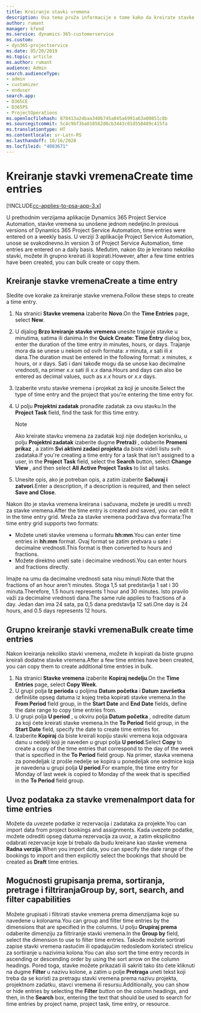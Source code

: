 ```yaml
---
title: Kreiranje stavki vremena
description: Ova tema pruža informacije o tome kako da kreirate stavke vremena.
author: rumant
manager: kfend
ms.service: dynamics-365-customerservice
ms.custom:
- dyn365-projectservice
ms.date: 05/20/2019
ms.topic: article
ms.author: rumant
audience: Admin
search.audienceType:
- admin
- customizer
- enduser
search.app:
- D365CE
- D365PS
- ProjectOperations
ms.openlocfilehash: 878413a24baa340b745a045a6991a63a00851c8b
ms.sourcegitcommit: 5c4c9bf3ba018562d6cb3443c01d550489c415fa
ms.translationtype: HT
ms.contentlocale: sr-Latn-RS
ms.lasthandoff: 10/16/2020
ms.locfileid: "4083671"
---
```

# <a name="create-time-entries"></a><span data-ttu-id="fd443-103">Kreiranje stavki vremena</span><span class="sxs-lookup"><span data-stu-id="fd443-103">Create time entries</span></span>

[!INCLUDE[cc-applies-to-psa-app-3.x](../includes/cc-applies-to-psa-app-3x.md)]

<span data-ttu-id="fd443-104">U prethodnim verzijama aplikacije Dynamics 365 Project Service Automation, stavke vremena su unošene jednom nedeljno.</span><span class="sxs-lookup"><span data-stu-id="fd443-104">In previous versions of Dynamics 365 Project Service Automation, time entries were entered on a weekly basis.</span></span> <span data-ttu-id="fd443-105">U verziji 3 aplikacije Project Service Automation, unose se svakodnevno.</span><span class="sxs-lookup"><span data-stu-id="fd443-105">In version 3 of Project Service Automation, time entries are entered on a daily basis.</span></span> <span data-ttu-id="fd443-106">Međutim, nakon što je kreirano nekoliko stavki, možete ih grupno kreirati ili kopirati.</span><span class="sxs-lookup"><span data-stu-id="fd443-106">However, after a few time entries have been created, you can bulk create or copy them.</span></span>

## <a name="create-a-time-entry"></a><span data-ttu-id="fd443-107">Kreiranje stavke vremena</span><span class="sxs-lookup"><span data-stu-id="fd443-107">Create a time entry</span></span>

<span data-ttu-id="fd443-108">Sledite ove korake za kreiranje stavke vremena.</span><span class="sxs-lookup"><span data-stu-id="fd443-108">Follow these steps to create a time entry.</span></span>

1. <span data-ttu-id="fd443-109">Na stranici **Stavke vremena** izaberite **Novo**.</span><span class="sxs-lookup"><span data-stu-id="fd443-109">On the **Time Entries** page, select **New**.</span></span>
2. <span data-ttu-id="fd443-110">U dijalog **Brzo kreiranje stavke vremena** unesite trajanje stavke u minutima, satima ili danima.</span><span class="sxs-lookup"><span data-stu-id="fd443-110">In the **Quick Create: Time Entry** dialog box, enter the duration of the time entry in minutes, hours, or days.</span></span> <span data-ttu-id="fd443-111">Trajanje mora da se unese u nekom od ovih formata: *x* minuta, *x* sati ili *x* dana.</span><span class="sxs-lookup"><span data-stu-id="fd443-111">The duration must be entered in the following format: *x* minutes, *x* hours, or *x* days.</span></span> <span data-ttu-id="fd443-112">Sati i dani takođe mogu da se unose kao decimalne vrednosti, na primer *x.x* sati ili *x.x* dana.</span><span class="sxs-lookup"><span data-stu-id="fd443-112">Hours and days can also be entered as decimal values, such as *x.x* hours or *x.x* days.</span></span>
3. <span data-ttu-id="fd443-113">Izaberite vrstu stavke vremena i projekat za koji je unosite.</span><span class="sxs-lookup"><span data-stu-id="fd443-113">Select the type of time entry and the project that you're entering the time entry for.</span></span>
4. <span data-ttu-id="fd443-114">U polju **Projektni zadatak** pronađite zadatak za ovu stavku.</span><span class="sxs-lookup"><span data-stu-id="fd443-114">In the **Project Task** field, find the task for this time entry.</span></span>

    > [!NOTE]
    > <span data-ttu-id="fd443-115">Ako kreirate stavku vremena za zadatak koji nije dodeljen korisniku, u polju **Projektni zadatak** izaberite dugme **Pretraži** , odaberite **Promeni prikaz** , a zatim **Svi aktivni zadaci projekta** da biste videli listu svih zadataka.</span><span class="sxs-lookup"><span data-stu-id="fd443-115">If you're creating a time entry for a task that isn't assigned to a user, in the **Project Task** field, select the **Search** button, select **Change View** , and then select **All Active Project Tasks** to list all tasks.</span></span>

5. <span data-ttu-id="fd443-116">Unesite opis, ako je potreban opis, a zatim izaberite **Sačuvaj i zatvori**.</span><span class="sxs-lookup"><span data-stu-id="fd443-116">Enter a description, if a description is required, and then select **Save and Close**.</span></span>

<span data-ttu-id="fd443-117">Nakon što je stavka vremena kreirana i sačuvana, možete je urediti u mreži za stavke vremena.</span><span class="sxs-lookup"><span data-stu-id="fd443-117">After the time entry is created and saved, you can edit it in the time entry grid.</span></span> <span data-ttu-id="fd443-118">Mreža za stavke vremena podržava dva formata:</span><span class="sxs-lookup"><span data-stu-id="fd443-118">The time entry grid supports two formats:</span></span>

- <span data-ttu-id="fd443-119">Možete uneti stavke vremena u formatu **hh:mm**.</span><span class="sxs-lookup"><span data-stu-id="fd443-119">You can enter time entries in **hh:mm** format.</span></span> <span data-ttu-id="fd443-120">Ovaj format se zatim pretvara u sate i decimalne vrednosti.</span><span class="sxs-lookup"><span data-stu-id="fd443-120">This format is then converted to hours and fractions.</span></span>
- <span data-ttu-id="fd443-121">Možete direktno uneti sate i decimalne vrednosti.</span><span class="sxs-lookup"><span data-stu-id="fd443-121">You can enter hours and fractions directly.</span></span>

<span data-ttu-id="fd443-122">Imajte na umu da decimalne vrednosti sata nisu minuti.</span><span class="sxs-lookup"><span data-stu-id="fd443-122">Note that the fractions of an hour aren't minutes.</span></span> <span data-ttu-id="fd443-123">Stoga 1,5 sat predstavlja 1 sat i 30 minuta.</span><span class="sxs-lookup"><span data-stu-id="fd443-123">Therefore, 1.5 hours represents 1 hour and 30 minutes.</span></span> <span data-ttu-id="fd443-124">Isto pravilo važi za decimalne vrednosti dana.</span><span class="sxs-lookup"><span data-stu-id="fd443-124">The same rule applies to fractions of a day.</span></span> <span data-ttu-id="fd443-125">Jedan dan ima 24 sata, pa 0,5 dana predstavlja 12 sati.</span><span class="sxs-lookup"><span data-stu-id="fd443-125">One day is 24 hours, and 0.5 days represents 12 hours.</span></span>

## <a name="bulk-create-time-entries"></a><span data-ttu-id="fd443-126">Grupno kreiranje stavki vremena</span><span class="sxs-lookup"><span data-stu-id="fd443-126">Bulk create time entries</span></span>

<span data-ttu-id="fd443-127">Nakon kreiranja nekoliko stavki vremena, možete ih kopirati da biste grupno kreirali dodatne stavke vremena.</span><span class="sxs-lookup"><span data-stu-id="fd443-127">After a few time entries have been created, you can copy them to create additional time entries in bulk.</span></span>

1. <span data-ttu-id="fd443-128">Na stranici **Stavke vremena** izaberite **Kopiraj nedelju**.</span><span class="sxs-lookup"><span data-stu-id="fd443-128">On the **Time Entries** page, select **Copy Week**.</span></span>
2. <span data-ttu-id="fd443-129">U grupi polja **Iz perioda** u poljima **Datum početka** i **Datum završetka** definišite opseg datuma iz kojeg treba kopirati stavke vremena.</span><span class="sxs-lookup"><span data-stu-id="fd443-129">In the **From Period** field group, in the **Start Date** and **End Date** fields, define the date range to copy time entries from.</span></span>
3. <span data-ttu-id="fd443-130">U grupi polja **U period** , u okviru polja **Datum početka** , odredite datum za koji ćete kreirati stavke vremena.</span><span class="sxs-lookup"><span data-stu-id="fd443-130">In the **To Period** field group, in the **Start Date** field, specify the date to create time entries for.</span></span>
4. <span data-ttu-id="fd443-131">Izaberite **Kopiraj** da biste kreirali kopiju stavki vremena koja odgovara danu u nedelji koji je naveden u grupi polja **U period**.</span><span class="sxs-lookup"><span data-stu-id="fd443-131">Select **Copy** to create a copy of the time entries that correspond to the day of the week that is specified in the **To Period** field group.</span></span> <span data-ttu-id="fd443-132">Na primer, stavka vremena za ponedeljak iz prošle nedelje se kopira u ponedeljak one sedmice koja je navedena u grupi polja **U period**.</span><span class="sxs-lookup"><span data-stu-id="fd443-132">For example, the time entry for Monday of last week is copied to Monday of the week that is specified in the **To Period** field group.</span></span>

## <a name="import-data-for-time-entries"></a><span data-ttu-id="fd443-133">Uvoz podataka za stavke vremena</span><span class="sxs-lookup"><span data-stu-id="fd443-133">Import data for time entries</span></span>

<span data-ttu-id="fd443-134">Možete da uvezete podatke iz rezervacija i zadataka za projekte.</span><span class="sxs-lookup"><span data-stu-id="fd443-134">You can import data from project bookings and assignments.</span></span> <span data-ttu-id="fd443-135">Kada uvezete podatke, možete odrediti opseg datuma rezervacija za uvoz, a zatim eksplicitno odabrati rezervacije koje bi trebalo da budu kreirane kao stavke vremena **Radna verzija**.</span><span class="sxs-lookup"><span data-stu-id="fd443-135">When you import data, you can specify the date range of the bookings to import and then explicitly select the bookings that should be created as **Draft** time entries.</span></span>

## <a name="group-by-sort-search-and-filter-capabilities"></a><span data-ttu-id="fd443-136">Mogućnosti grupisanja prema, sortiranja, pretrage i filtriranja</span><span class="sxs-lookup"><span data-stu-id="fd443-136">Group by, sort, search, and filter capabilities</span></span>

<span data-ttu-id="fd443-137">Možete grupisati i filtrirati stavke vremena prema dimenzijama koje su navedene u kolonama.</span><span class="sxs-lookup"><span data-stu-id="fd443-137">You can group and filter time entries by the dimensions that are specified in the columns.</span></span> <span data-ttu-id="fd443-138">U polju **Grupiraj prema** odaberite dimenziju za filtriranje stavki vremena.</span><span class="sxs-lookup"><span data-stu-id="fd443-138">In the **Group by** field, select the dimension to use to filter time entries.</span></span> <span data-ttu-id="fd443-139">Takođe možete sortirati zapise stavki vremena rastućim ili opadajućim redosledom koristeći strelicu za sortiranje u nazivima kolona.</span><span class="sxs-lookup"><span data-stu-id="fd443-139">You can also sort the time entry records in ascending or descending order by using the sort arrow on the column headings.</span></span> <span data-ttu-id="fd443-140">Pored toga, stavke možete prikazati ili sakriti tako što ćete kliknuti na dugme **Filter** u nazivu kolone, a zatim u polje **Pretraga** uneti tekst koji treba da se koristi za pretragu stavki vremena prema nazivu projekta, projektnom zadatku, stavci vremena ili resursu.</span><span class="sxs-lookup"><span data-stu-id="fd443-140">Additionally, you can show or hide entries by selecting the **Filter** button on the column headings, and then, in the **Search** box, entering the text that should be used to search for time entries by project name, project task, time entry, or resource.</span></span>
